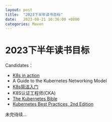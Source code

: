 ```yaml
---
layout: post
title:  "2023下半年读书目标"
date:   2023-08-21 10:36:00 +0800
categories: Maven
---
```



# 2023下半年读书目标
Candidates：

- [K8s in action](https://learning.oreilly.com/library/view/kubernetes-in-action/9781617293726/Text/11.html)
- A Guide to the Kubernetes Networking Model
- [K8s简洁入门](http://victorfengming.gitee.io/kubernetes/)
- K8S认证工程师(CKA)
- [The Kubernetes Bible](https://learning.oreilly.com/library/view/the-kubernetes-bible/9781838827694/B14719_21_Epub_AM.xhtml)
- [Kubernetes Best Practices, 2nd Edition](https://learning.oreilly.com/library/view/kubernetes-best-practices/9781098142155/)

未完待续...

